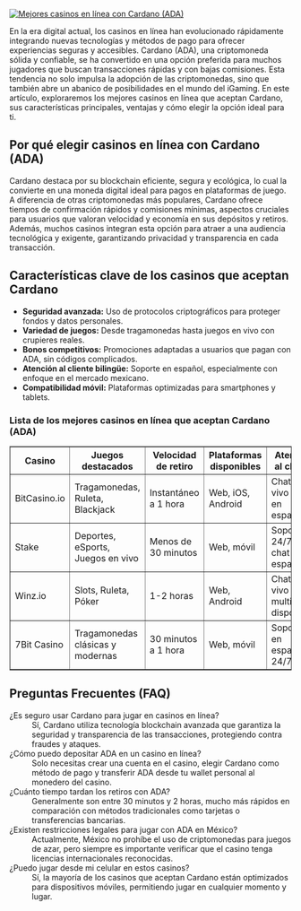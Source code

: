 [![Mejores casinos en línea con Cardano (ADA)](https://123-caf.pages.dev/gitsignup.png)](https://vrmoo.ru/Bt82HjjY)

<p>En la era digital actual, los casinos en línea han evolucionado rápidamente integrando nuevas tecnologías y métodos de pago para ofrecer experiencias seguras y accesibles. Cardano (ADA), una criptomoneda sólida y confiable, se ha convertido en una opción preferida para muchos jugadores que buscan transacciones rápidas y con bajas comisiones. Esta tendencia no solo impulsa la adopción de las criptomonedas, sino que también abre un abanico de posibilidades en el mundo del iGaming. En este artículo, exploraremos los mejores casinos en línea que aceptan Cardano, sus características principales, ventajas y cómo elegir la opción ideal para ti.</p>  <h2>Por qué elegir casinos en línea con Cardano (ADA)</h2> <p>Cardano destaca por su blockchain eficiente, segura y ecológica, lo cual la convierte en una moneda digital ideal para pagos en plataformas de juego. A diferencia de otras criptomonedas más populares, Cardano ofrece tiempos de confirmación rápidos y comisiones mínimas, aspectos cruciales para usuarios que valoran velocidad y economía en sus depósitos y retiros. Además, muchos casinos integran esta opción para atraer a una audiencia tecnológica y exigente, garantizando privacidad y transparencia en cada transacción.</p>  <h2>Características clave de los casinos que aceptan Cardano</h2> <ul>   <li><strong>Seguridad avanzada:</strong> Uso de protocolos criptográficos para proteger fondos y datos personales.</li>   <li><strong>Variedad de juegos:</strong> Desde tragamonedas hasta juegos en vivo con crupieres reales.</li>   <li><strong>Bonos competitivos:</strong> Promociones adaptadas a usuarios que pagan con ADA, sin códigos complicados.</li>   <li><strong>Atención al cliente bilingüe:</strong> Soporte en español, especialmente con enfoque en el mercado mexicano.</li>   <li><strong>Compatibilidad móvil:</strong> Plataformas optimizadas para smartphones y tablets.</li> </ul>  <h3>Lista de los mejores casinos en línea que aceptan Cardano (ADA)</h3> <table border="1" cellpadding="8" cellspacing="0">   <thead>     <tr>       <th>Casino</th>       <th>Juegos destacados</th>       <th>Velocidad de retiro</th>       <th>Plataformas disponibles</th>       <th>Atención al cliente</th>     </tr>   </thead>   <tbody>     <tr>       <td>BitCasino.io</td>       <td>Tragamonedas, Ruleta, Blackjack</td>       <td>Instantáneo a 1 hora</td>       <td>Web, iOS, Android</td>       <td>Chat en vivo 24/7 en español</td>     </tr>     <tr>       <td>Stake</td>       <td>Deportes, eSports, Juegos en vivo</td>       <td>Menos de 30 minutos</td>       <td>Web, móvil</td>       <td>Soporte 24/7 vía chat en español</td>     </tr>     <tr>       <td>Winz.io</td>       <td>Slots, Ruleta, Póker</td>       <td>1-2 horas</td>       <td>Web, Android</td>       <td>Chat en vivo multilingüe disponible</td>     </tr>     <tr>       <td>7Bit Casino</td>       <td>Tragamonedas clásicas y modernas</td>       <td>30 minutos a 1 hora</td>       <td>Web, móvil</td>       <td>Soporte en español 24/7</td>     </tr>   </tbody> </table>  <h2>Preguntas Frecuentes (FAQ)</h2> <dl>   <dt>¿Es seguro usar Cardano para jugar en casinos en línea?</dt>   <dd>Sí, Cardano utiliza tecnología blockchain avanzada que garantiza la seguridad y transparencia de las transacciones, protegiendo contra fraudes y ataques.</dd>      <dt>¿Cómo puedo depositar ADA en un casino en línea?</dt>   <dd>Solo necesitas crear una cuenta en el casino, elegir Cardano como método de pago y transferir ADA desde tu wallet personal al monedero del casino.</dd>      <dt>¿Cuánto tiempo tardan los retiros con ADA?</dt>   <dd>Generalmente son entre 30 minutos y 2 horas, mucho más rápidos en comparación con métodos tradicionales como tarjetas o transferencias bancarias.</dd>      <dt>¿Existen restricciones legales para jugar con ADA en México?</dt>   <dd>Actualmente, México no prohíbe el uso de criptomonedas para juegos de azar, pero siempre es importante verificar que el casino tenga licencias internacionales reconocidas.</dd>      <dt>¿Puedo jugar desde mi celular en estos casinos?</dt>   <dd>Sí, la mayoría de los casinos que aceptan Cardano están optimizados para dispositivos móviles, permitiendo jugar en cualquier momento y lugar.</dd> </dl>